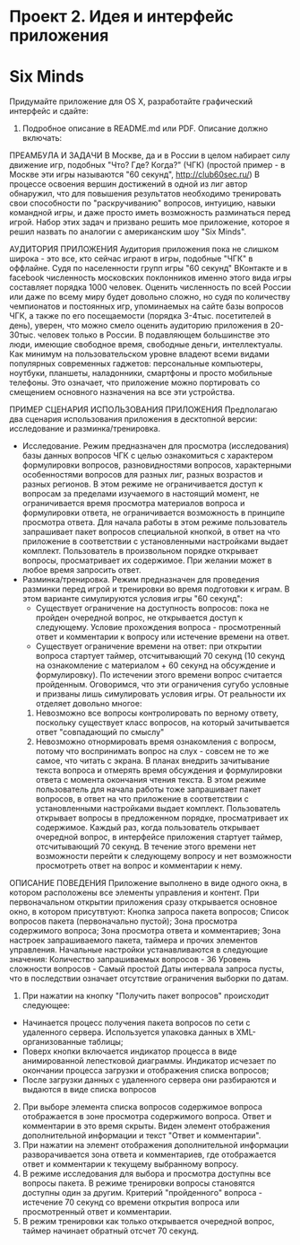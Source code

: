 Проект 2. Идея и интерфейс приложения
=============
Six Minds
=============

Придумайте приложение для OS X, разработайте графический интерфейс и сдайте:

1. Подробное описание в README.md или PDF. Описание должно включать:

ПРЕАМБУЛА И ЗАДАЧИ
В Москве, да и в России в целом набирает силу движение игр, подобных "Что? Где? Когда?" (ЧГК) (простой пример - в Москве эти игры называются "60 секунд", http://club60sec.ru/)
В процессе освоения вершин достижений в одной из лиг автор обнаружил, что для повышения результатов необходимо тренировать свои способности по "раскручиванию" вопросов, интуицию, навыки командной игры, и даже просто иметь возможность разминаться перед игрой.
Набор этих задач и призвано решить мое приложение, которое я решил назвать по аналогии с американским шоу "Six Minds".

АУДИТОРИЯ ПРИЛОЖЕНИЯ
Аудитория приложения пока не слишком широка - это все, кто сейчас играют в игры, подобные "ЧГК" в оффлайне. Судя по населенности групп игры "60 секунд" ВКонтакте и в facebook численность московских поклонников именно этого вида игры составляет порядка 1000 человек. Оценить численность по всей России или даже по всему миру будет довольно сложно, но судя по количеству чемпионатов и постоянных игр, упоминаемых на сайте базы вопросов ЧГК, а также по его посещаемости (порядка 3-4тыс. посетителей в день), уверен, что можно смело оценить аудиторию приложения в 20-30тыс. человек только в России.
В подавляющем большинстве это люди, имеющие свободное время, свободные деньги, интеллектуалы. Как минимум на пользовательском уровне владеют всеми видами популярных современных гаджетов: персональные компьютеры, ноутбуки, планшеты, наладонники, смартфоны и просто мобильные телефоны. Это означает, что приложение можно портировать со смещением основного назначения на все эти устройства.

ПРИМЕР СЦЕНАРИЯ ИСПОЛЬЗОВАНИЯ ПРИЛОЖЕНИЯ
Предполагаю два сценария использования приложения в десктопной версии: исследование и разминка/тренировка.
- Исследование.
Режим предназначен для просмотра (исследования) базы данных вопросов ЧГК с целью ознакомиться с характером формулировки вопросов, разновидностями вопросов, характерными особенностями вопросов для разных лиг, разных возрастов и разных регионов.
В этом режиме не ограничивается доступ к вопросам за пределами изучаемого в настоящий момент, не ограничивается время просмотра материалов вопроса и формулировки ответа, не ограничивается возможность в принципе просмотра ответа.
Для начала работы в этом режиме пользователь запрашивает пакет вопросов специальной кнопкой, в ответ на что приложение в соответствии с установленными настройками выдает комплект.
Пользователь в произвольном порядке открывает вопросы, просматривает их содержимое. При желании может в любое время запросить ответ.
- Разминка/тренировка.
Режим предназначен для проведения разминки перед игрой и тренировки во время подготовки к играм. В этом варианте симулируются условия игры "60 секунд":
	- Существует ограничение на доступность вопросов: пока не пройден очередной вопрос, не открывается доступ к следующему. Условие прохождения вопроса - просмотренный ответ и комментарии к вопросу или истечение времени на ответ.
	- Существует ограничение времени на ответ: при открытии вопроса стартует таймер, отсчитывающий 70 секунд (10 секунд на ознакомление с материалом + 60 секунд на обсуждение и формулировку). По истечении этого времени вопрос считается пройденным.
Оговоримся, что эти ограничения сугубо условные и призваны лишь симулировать условия игры. От реальности их отделяет довольно многое:
	1. Невозможно все вопросы контролировать по верному ответу, поскольку существует класс вопросов, на который зачитывается ответ "совпадающий по смыслу"
	2. Невозможно отнормировать время ознакомления с вопросм, потому что воспринимать вопрос на слух - совсем не то же самое, что читать с экрана. В планах внедрить зачитывание текста вопроса и отмерять время обсуждения и формулировки ответа с момента окончания чтения текста.
В этом режиме пользователь для начала работы тоже запрашивает пакет вопросов, в ответ на что приложение в соответствии с установленными настройками выдает комплект.
Пользователь открывает вопросы в предложенном порядке, просматривает их содержимое. Каждый раз, когда пользователь открывает очередной вопрос, в интерфейсе приложения стартует таймер, отсчитывающий 70 секунд. 
В течение этого времени нет возможности перейти к следующему вопросу и нет возможности просмотреть ответ на вопрос и комментарии к нему.

ОПИСАНИЕ ПОВЕДЕНИЯ
Приложение выполнено в виде одного окна, в котором расположены все элементы управления и контент.
При первоначальном открытии приложения сразу открывается основное окно, в котором присутвтуют:
Кнопка запроса пакета вопросов;
Список вопросов пакета (первоначально пустой);
Зона просмотра содержимого вопроса;
Зона просмотра ответа и комментариев;
Зона настроек запрашиваемого пакета, таймера и прочих элементов управления.
Начальные настройки устанавливаются в следующие значения:
Количество запрашиваемых вопросов - 36
Уровень сложности вопросов - Самый простой
Даты интервала запроса пусты, что в последствии означает отсутствие ограничения выборки по датам.
1. При нажатии на кнопку "Получить пакет вопросов" происходит следующее:
- Начинается процесс получения пакета вопросов по сети с удаленного сервера. Используется упаковка данных в XML-организованные таблицы;
- Поверх кнопки включается индикатор процесса в виде анимированной лепестковой диаграммы. Индикатор исчезает по окончании процесса загрузки и отображения списка вопросов;
- После загрузки данных с удаленного сервера они разбираются и выдаются в виде списка вопросов
2. При выборе элемента списка вопросов содержимое вопроса отображается в зоне просмотра содержимого вопроса. Ответ и комментарии в это время скрыты. Виден элемент отображения дополнительной информации и текст "Ответ и комментарии".
3. При нажатии на элемент отображения дополнительной информации разворачивается зона ответа и комментариев, где отображается ответ и комментарии к текущему выбранному вопросу.
4. В режиме исследования для выбора и просмотра доступны все вопросы пакета. В режиме тренировки вопросы становятся доступны один за другим. Критерий "пройденного" вопроса - истечение 70 секунд со времени открытия вопроса или просмотренный ответ и комментарии.
5. В режим тренировки как только открывается очередной вопрос, таймер начинает обратный отсчет 70 секунд.